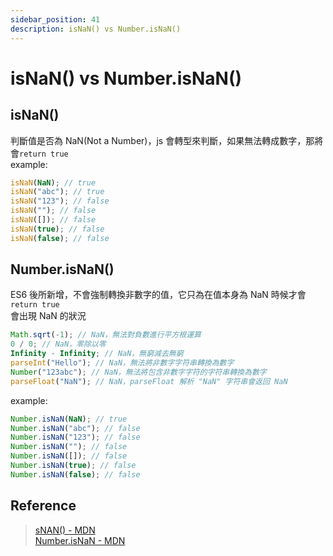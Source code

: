 ```yaml
---
sidebar_position: 41
description: isNaN() vs Number.isNaN()
---
```


# isNaN() vs Number.isNaN()

## isNaN()

判斷值是否為 NaN(Not a Number)，js 會轉型來判斷，如果無法轉成數字，那將會`return true`<br />
example:

```javascript
isNaN(NaN); // true
isNaN("abc"); // true
isNaN("123"); // false
isNaN(""); // false
isNaN([]); // false
isNaN(true); // false
isNaN(false); // false
```

## Number.isNaN()

ES6 後所新增，不會強制轉換非數字的值，它只為在值本身為 NaN 時候才會`return true`<br />
會出現 NaN 的狀況

```javascript
Math.sqrt(-1); // NaN，無法對負數進行平方根運算
0 / 0; // NaN，零除以零
Infinity - Infinity; // NaN，無窮減去無窮
parseInt("Hello"); // NaN，無法將非數字字符串轉換為數字
Number("123abc"); // NaN，無法將包含非數字字符的字符串轉換為數字
parseFloat("NaN"); // NaN，parseFloat 解析 "NaN" 字符串會返回 NaN
```

example:

```javascript
Number.isNaN(NaN); // true
Number.isNaN("abc"); // false
Number.isNaN("123"); // false
Number.isNaN(""); // false
Number.isNaN([]); // false
Number.isNaN(true); // false
Number.isNaN(false); // false
```

## Reference

> [sNAN() - MDN](https://developer.mozilla.org/zh-TW/docs/Web/JavaScript/Reference/Global_Objects/isNaN)<br />
> [Number.isNaN - MDN](https://developer.mozilla.org/zh-TW/docs/Web/JavaScript/Reference/Global_Objects/Number/isNaN)
